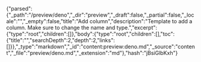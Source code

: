 {"parsed":{"_path":"/preview/deno","_dir":"preview","_draft":false,"_partial":false,"_locale":"","_empty":false,"title":"Add column","description":"Template to add a column. Make sure to change the name and type.","excerpt":{"type":"root","children":[]},"body":{"type":"root","children":[],"toc":{"title":"","searchDepth":2,"depth":2,"links":[]}},"_type":"markdown","_id":"content:preview:deno.md","_source":"content","_file":"preview/deno.md","_extension":"md"},"hash":"jBsiGlbKxh"}